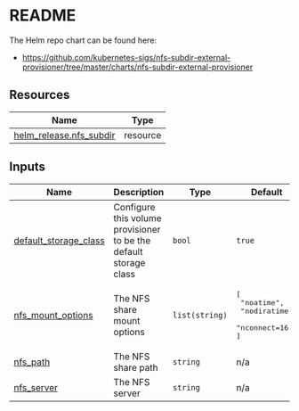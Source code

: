 # README
The Helm repo chart can be found here:
- <https://github.com/kubernetes-sigs/nfs-subdir-external-provisioner/tree/master/charts/nfs-subdir-external-provisioner>

<!-- BEGIN_TF_DOCS -->


## Resources

| Name | Type |
|------|------|
| [helm_release.nfs_subdir](https://registry.terraform.io/providers/hashicorp/helm/latest/docs/resources/release) | resource |

## Inputs

| Name | Description | Type | Default | Required |
|------|-------------|------|---------|:--------:|
| <a name="input_default_storage_class"></a> [default\_storage\_class](#input\_default\_storage\_class) | Configure this volume provisioner to be the default storage class | `bool` | `true` | no |
| <a name="input_nfs_mount_options"></a> [nfs\_mount\_options](#input\_nfs\_mount\_options) | The NFS share mount options | `list(string)` | <pre>[<br>  "noatime",<br>  "nodiratime",<br>  "nconnect=16"<br>]</pre> | no |
| <a name="input_nfs_path"></a> [nfs\_path](#input\_nfs\_path) | The NFS share path | `string` | n/a | yes |
| <a name="input_nfs_server"></a> [nfs\_server](#input\_nfs\_server) | The NFS server | `string` | n/a | yes |
<!-- END_TF_DOCS -->

